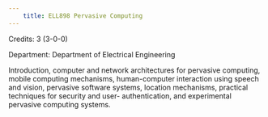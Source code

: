 ```yaml
---
    title: ELL898 Pervasive Computing
---
```

Credits: 3 (3-0-0)

Department: Department of Electrical Engineering

Introduction, computer and network architectures for pervasive computing, mobile computing mechanisms, human-computer interaction using speech and vision, pervasive software systems, location mechanisms, practical techniques for security and user- authentication, and experimental pervasive computing systems.